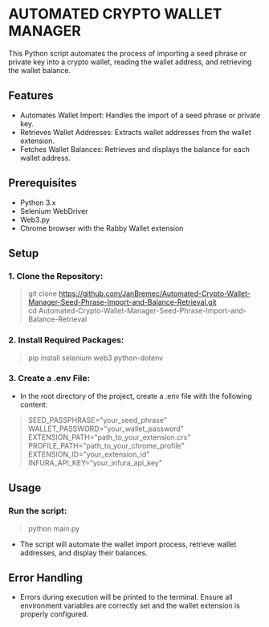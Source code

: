# AUTOMATED CRYPTO WALLET MANAGER
This Python script automates the process of importing a seed phrase or private key into a crypto wallet, reading the wallet address, and retrieving the wallet balance.

## Features
- Automates Wallet Import: Handles the import of a seed phrase or private key.
- Retrieves Wallet Addresses: Extracts wallet addresses from the wallet extension.
- Fetches Wallet Balances: Retrieves and displays the balance for each wallet address.

## Prerequisites
- Python 3.x
- Selenium WebDriver
- Web3.py
- Chrome browser with the Rabby Wallet extension

## Setup
### 1. Clone the Repository: <br /> 
   > git clone https://github.com/JanBremec/Automated-Crypto-Wallet-Manager-Seed-Phrase-Import-and-Balance-Retrieval.git <br /> 
   > cd Automated-Crypto-Wallet-Manager-Seed-Phrase-Import-and-Balance-Retrieval <br /> 

### 2. Install Required Packages: <br /> 
   > pip install selenium web3 python-dotenv

### 3. Create a .env File: <br /> 
  - In the root directory of the project, create a .env file with the following content:
   
  > SEED_PASSPHRASE="your_seed_phrase" <br /> 
  > WALLET_PASSWORD="your_wallet_password" <br /> 
  > EXTENSION_PATH="path_to_your_extension.crx" <br /> 
  > PROFILE_PATH="path_to_your_chrome_profile" <br /> 
  > EXTENSION_ID="your_extension_id" <br /> 
  > INFURA_API_KEY="your_infura_api_key" <br />
    
## Usage
  ### Run the script: <br />
  > python main.py <br />
  - The script will automate the wallet import process, retrieve wallet addresses, and display their balances. <br />

## Error Handling
  - Errors during execution will be printed to the terminal. Ensure all environment variables are correctly set and the wallet extension is properly     configured.
